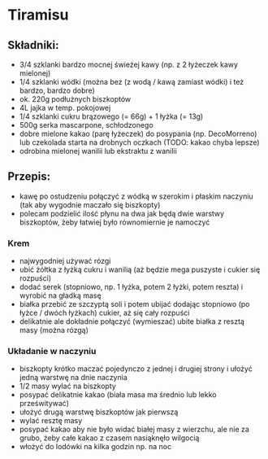 # Tiramisu
## Składniki:
- 3/4 szklanki bardzo mocnej świeżej kawy (np. z 2 łyżeczek kawy mielonej)
- 1/4 szklanki wódki (można bez (z wodą / kawą zamiast wódki) i też bardzo, bardzo dobre)
- ok. 220g podłużnych biszkoptów
- 4L jajka w temp. pokojowej
- 1/4 szklanki cukru brązowego (= 66g) + 1 łyżka (= 13g)
- 500g serka mascarpone, schłodzonego
- dobre mielone kakao (parę łyżeczek) do posypania (np. DecoMorreno) lub czekolada starta na drobnych oczkach (TODO: kakao chyba lepsze)
- odrobina mielonej wanilii lub ekstraktu z wanilii

## Przepis:
- kawę po ostudzeniu połączyć z wódką w szerokim i płaskim naczyniu (tak aby wygodnie maczało się biszkopty)
- polecam podzielić ilość płynu na dwa jak będą dwie warstwy biszkoptów, żeby łatwiej było równomiernie je namoczyć
### Krem
- najwygodniej używać rózgi
- ubić żółtka z łyżką cukru i wanilią (aż będzie mega puszyste i cukier się rozpuści)
- dodać serek (stopniowo, np. 1 łyżka, potem 2 łyżki, potem reszta) i wyrobić na gładką masę
- białka przebić ze szczyptą soli i potem ubijać dodając stopniowo (po łyżce / dwóch łyżkach) cukier, aż się cały rozpuści
- delikatnie ale dokładnie połączyć (wymieszać) ubite białka z resztą masy (można rózgą)
### Układanie w naczyniu
- biszkopty krótko maczać pojedynczo z jednej i drugiej strony i ułożyć jedną warstwę na dnie naczynia
- 1/2 masy wylać na biszkopty
- posypać delikatnie kakao (biała masa ma średnio lub lekko prześwitywać)
- ułożyć drugą warstwę biszkoptów jak pierwszą
- wylać resztę masy
- posypać kakao aby nie było widać białej masy z wierzchu, ale nie za grubo, żeby całe kakao z czasem nasiąknęło wilgocią
- włożyć do lodówki na kilka godzin np. na noc

